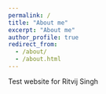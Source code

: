 ```yaml
---
permalink: /
title: "About me"
excerpt: "About me"
author_profile: true
redirect_from: 
  - /about/
  - /about.html
---
```


Test website for Ritvij Singh
